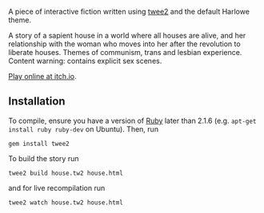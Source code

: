 A piece of interactive fiction written using [twee2](https://dan-q.github.io/twee2/) and the default Harlowe theme.

A story of a sapient house in a world where all houses are alive, and her relationship with the woman who moves into her after the revolution to liberate houses. Themes of communism, trans and lesbian experience. Content warning: contains explicit sex scenes.

[Play online at itch.io](https://canmom.itch.io/house). 

## Installation

To compile, ensure you have a version of [Ruby](https://www.ruby-lang.org/en/downloads/) later than 2.1.6 (e.g. `apt-get install ruby ruby-dev` on Ubuntu). Then, run 

```
gem install twee2
```

To build the story run

```
twee2 build house.tw2 house.html
```

and for live recompilation run

```
twee2 watch house.tw2 house.html
```
